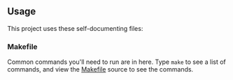 ## Usage

This project uses these self-documenting files:

### Makefile

Common commands you'll need to run are in here. Type `make` to see a list of
commands, and view the [Makefile](./Makefile) source to see the commands.
